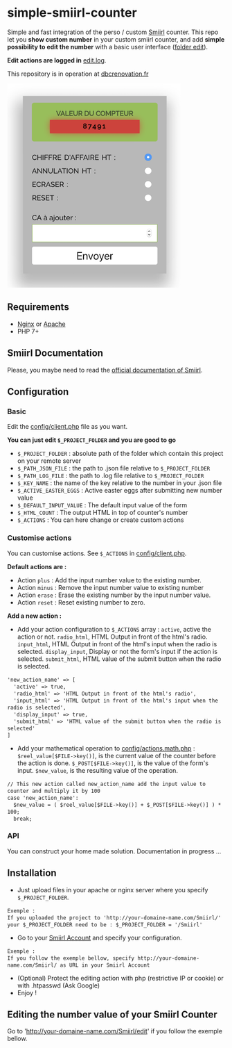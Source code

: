 # simple-smiirl-counter
Simple and fast integration of the perso / custom [Smiirl](http://www.smiirl.com/fr/) counter.
This repo let you **show custom number** in your custom smiirl counter, and add **simple possibility to edit the number** with a basic user interface ([folder edit](edit/)).

**Edit actions are logged in** [edit.log](log/edit.log).

This repository is in operation at [dbcrenovation.fr](//dbcrenovation.fr/smiirl/)

![Screenshot edit smiirl counter interface](screenshot.png)

## Requirements
- [Nginx](https://nginx.org/en/) or [Apache](https://httpd.apache.org/)
- PHP 7+

## Smiirl Documentation
Please, you maybe need to read the [official documentation of Smiirl](http://static.smiirl.com/wp-content/uploads/2017/05/guide-custom-sup.pdf).

## Configuration
### Basic
Edit the [config/client.php](config/client.php) file as you want.

**You can just edit `$_PROJECT_FOLDER` and you are good to go**

- `$_PROJECT_FOLDER` : absolute path of the folder which contain this project on your remote server
- `$_PATH_JSON_FILE` : the path to .json file relative to `$_PROJECT_FOLDER`
- `$_PATH_LOG_FILE` : the path to .log file relative to `$_PROJECT_FOLDER`
- `$_KEY_NAME` : the name of the key relative to the number in your .json file
- `$_ACTIVE_EASTER_EGGS` : Active easter eggs after submitting new number value
- `$_DEFAULT_INPUT_VALUE` : The default input value of the form
- `$_HTML_COUNT` : The output HTML in top of counter's number
- `$_ACTIONS` : You can here change or create custom actions

### Customise actions
You can customise actions. See `$_ACTIONS` in [config/client.php](config/client.php).

**Default actions are :**
- Action `plus` : Add the input number value to the existing number.
- Action `minus` : Remove the input number value to existing number
- Action `erase` : Erase the existing number by the input number value.
- Action `reset` : Reset existing number to zero.

**Add a new action :**
- Add your action configuration to `$_ACTIONS` array :
`active`, active the action or not.
`radio_html`, HTML Output in front of the html's radio.
`input_html`, HTML Output in front of the html's input when the radio is selected.
`display_input`, Display or not the form's input if the action is selected.
`submit_html`, HTML value of the submit button when the radio is selected.
```
'new_action_name' => [
  'active' => true,
  'radio_html' => 'HTML Output in front of the html's radio',
  'input_html' => 'HTML Output in front of the html's input when the radio is selected',
  'display_input' => true,
  'submit_html' => 'HTML value of the submit button when the radio is selected'
]
```

- Add your mathematical operation to [config/actions.math.php](config/actions.math.php) :
`$reel_value[$FILE->key()]`, is the current value of the counter before the action is done.
`$_POST[$FILE->key()]`, is the value of the form's input.
`$new_value`, is the resulting value of the operation.
```
// This new action called new_action_name add the input value to counter and multiply it by 100
case 'new_action_name':
  $new_value = ( $reel_value[$FILE->key()] + $_POST[$FILE->key()] ) * 100;
  break;
```

### API
You can construct your home made solution. Documentation in progress ...

## Installation
- Just upload files in your apache or nginx server where you specify `$_PROJECT_FOLDER`.
```
Exemple :
If you uploaded the project to 'http://your-domaine-name.com/Smiirl/'
your $_PROJECT_FOLDER need to be : $_PROJECT_FOLDER = '/Smiirl'
```

- Go to your [Smiirl Account](https://my.smiirl.com/login) and specify your configuration.
```
Exemple :
If you follow the exemple bellow, specify http://your-domaine-name.com/Smiirl/ as URL in your Smiirl Account
```

- (Optional) Protect the editing action with php (restrictive IP or cookie) or with .htpasswd (Ask Google)
- Enjoy !

## Editing the number value of your Smiirl Counter
Go to 'http://your-domaine-name.com/Smiirl/edit' if you follow the exemple bellow.

